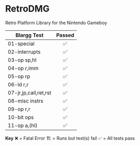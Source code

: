 # RetroDMG
Retro Platform Library for the Nintendo Gameboy


| Blargg Test  | Passed |           
| ------------ |:-------:|
| 01-special    | ✅ |
| 02-interrupts | ✅ |
| 03-op sp,hl   | ✅ |
| 04-op r,imm   | ✅ |
| 05-op rp      | ✅ |
| 06-ld r,r     | ✅ |
| 07-jr,jp,call,ret,rst | ✅ |
| 08-misc instrs | ✅ |
| 09-op r,r     | ✅ |
| 10-bit ops    | ✅ |
| 11-op a,(hl)  | ✅ |

**Key**
❌ = Fatal Error
🏗️ = Runs but test(s) fail
✅ = All tests pass
